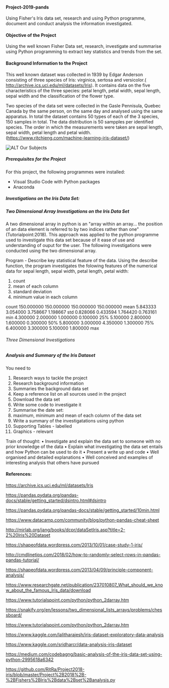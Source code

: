#### Project-2019-pands
Using Fisher's Iris data set, research and using Python programme, document and conduct analysis the information investigated.

#### Objective of the Project
Using the well known Fisher Data set, research, investigate and summarise using Python programming to extract key statistics and trends from the set. 

#### Background Information to the Project
This well known dataset was collected in 1939 by Edgar Anderson consisting of three species of Iris: virginica, sertosa and versicolor.( http://archive.ics.uci.edu/ml/datasets/Iris). It contains data on the five characteristics of the three species: petal length, petal width, sepal length, sepal width and the classification of the flower type. 

Two species of the data set were collected in the Gasle Pennisula, Quebec Canada by the same person, on the same day and analysed using the same apparatus. In total the dataset contains 50 types of each of the 3 species, 150 samples in total. The data distribution is 50 sampples per identified species. The order in which the measurements were taken are sepal length, sepal width, petal length and petal width.  (https://www.ritchieng.com/machine-learning-iris-dataset/)
 
 ![ALT Our Subjects](https://payatu.com/wp-content/uploads/2018/04/Selection_004.png)

##### Prerequisites for the Project

For this project,  the following programmes were installed: 
 - Visual Studio Code with Python packages
 - Anaconda
 
 ##### Investigations on the Iris Data Set: 
 
 ##### Two Dimensional Array Investigations on the Iris Data Set
 A two dimensional array in python is an "array within an array... the position of an data element is referred to by two indices rather than one" (Tutorialpoint:2018). This approach was applied to the python programme used to investigate this data set because of it ease of use and understanding of ouput for the user. The following investigations were conducted using the two dimensional array.
 
 Program - Describe key statistical feature of the data. 
Using the describe function, the program investigates the folowing features of the numerical data for sepal length, sepal width, petal length, petal width:
1. count
2. mean of each column
3. standard deviation
4. minimum value in each column

count    150.000000   150.000000    150.000000   150.000000
mean       5.843333     3.054000      3.758667     1.198667
std        0.828066     0.433594      1.764420     0.763161
min        4.300000     2.000000      1.000000     0.100000
25%        5.100000     2.800000      1.600000     0.300000
50%        5.800000     3.000000      4.350000     1.300000
75%        6.400000     3.300000      5.100000     1.800000
max
 
 ###### Three Dimensional Investigations
 
 
 
 ##### Analysis and Summary of the Iris Dataset


You need to 
1.	Research ways to tackle the project
2.	Research background information
3.	Summaries the background data set
4.	Keep a reference list on all sources used in the project
5.	Download the data set
6.	Write some code to investigate it
7.	Summarise the date set: 
8.	maximum, minimum and mean of each column of the data set
9.	Write a summary of the investigatations using python
10.	Supporting Tables - labelled
11.	Graphics  - relevant

Train of thought: 
 •	Investigate and explain the data set to someone with no prior knowledge of the data
•	Explain what investigating the data set entails and how Python can be used to do it
•	Present a write up and code
•	Well organised and detailed explanations
•	Well conceived and examples of interesting analysis that others have pursued



#### References: 
https://archive.ics.uci.edu/ml/datasets/Iris

https://pandas.pydata.org/pandas-docs/stable/getting_started/dsintro.html#dsintro

https://pandas.pydata.org/pandas-docs/stable/getting_started/10min.html

https://www.datacamp.com/community/blog/python-pandas-cheat-sheet

http://mirlab.org/jang/books/dcpr/dataSetIris.asp?title=2-2%20Iris%20Dataset

https://shapeofdata.wordpress.com/2013/10/01/case-study-1-iris/

http://cmdlinetips.com/2018/02/how-to-randomly-select-rows-in-pandas-pandas-tutorial/

https://shapeofdata.wordpress.com/2013/04/09/principle-component-analysis/

https://www.researchgate.net/publication/237010807_What_should_we_know_about_the_famous_Iris_data/download

https://www.tutorialspoint.com/python/python_2darray.htm

https://snakify.org/en/lessons/two_dimensional_lists_arrays/problems/chessboard/

https://www.tutorialspoint.com/python/python_2darray.htm

https://www.kaggle.com/lalitharajesh/iris-dataset-exploratory-data-analysis

https://www.kaggle.com/sridharcr/data-analysis-iris-dataset

https://medium.com/codebagng/basic-analysis-of-the-iris-data-set-using-python-2995618a6342

https://github.com/RitRa/Project2018-iris/blob/master/Project%2B2018%2B-%2BFishers%2BIris%2Bdata%2Bset%2Banalysis.py
